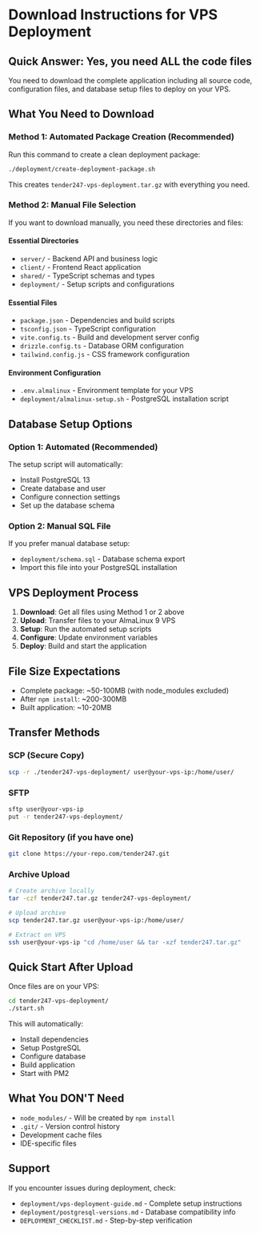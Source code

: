 # Download Instructions for VPS Deployment

## Quick Answer: Yes, you need ALL the code files

You need to download the complete application including all source code, configuration files, and database setup files to deploy on your VPS.

## What You Need to Download

### Method 1: Automated Package Creation (Recommended)
Run this command to create a clean deployment package:
```bash
./deployment/create-deployment-package.sh
```

This creates `tender247-vps-deployment.tar.gz` with everything you need.

### Method 2: Manual File Selection
If you want to download manually, you need these directories and files:

#### Essential Directories
- `server/` - Backend API and business logic
- `client/` - Frontend React application
- `shared/` - TypeScript schemas and types
- `deployment/` - Setup scripts and configurations

#### Essential Files
- `package.json` - Dependencies and build scripts
- `tsconfig.json` - TypeScript configuration  
- `vite.config.ts` - Build and development server config
- `drizzle.config.ts` - Database ORM configuration
- `tailwind.config.js` - CSS framework configuration

#### Environment Configuration
- `.env.almalinux` - Environment template for your VPS
- `deployment/almalinux-setup.sh` - PostgreSQL installation script

## Database Setup Options

### Option 1: Automated (Recommended)
The setup script will automatically:
- Install PostgreSQL 13
- Create database and user
- Configure connection settings
- Set up the database schema

### Option 2: Manual SQL File
If you prefer manual database setup:
- `deployment/schema.sql` - Database schema export
- Import this file into your PostgreSQL installation

## VPS Deployment Process

1. **Download**: Get all files using Method 1 or 2 above
2. **Upload**: Transfer files to your AlmaLinux 9 VPS
3. **Setup**: Run the automated setup scripts
4. **Configure**: Update environment variables
5. **Deploy**: Build and start the application

## File Size Expectations
- Complete package: ~50-100MB (with node_modules excluded)
- After `npm install`: ~200-300MB
- Built application: ~10-20MB

## Transfer Methods

### SCP (Secure Copy)
```bash
scp -r ./tender247-vps-deployment/ user@your-vps-ip:/home/user/
```

### SFTP
```bash
sftp user@your-vps-ip
put -r tender247-vps-deployment/
```

### Git Repository (if you have one)
```bash
git clone https://your-repo.com/tender247.git
```

### Archive Upload
```bash
# Create archive locally
tar -czf tender247.tar.gz tender247-vps-deployment/

# Upload archive
scp tender247.tar.gz user@your-vps-ip:/home/user/

# Extract on VPS
ssh user@your-vps-ip "cd /home/user && tar -xzf tender247.tar.gz"
```

## Quick Start After Upload

Once files are on your VPS:
```bash
cd tender247-vps-deployment/
./start.sh
```

This will automatically:
- Install dependencies
- Setup PostgreSQL 
- Configure database
- Build application
- Start with PM2

## What You DON'T Need
- `node_modules/` - Will be created by `npm install`
- `.git/` - Version control history
- Development cache files
- IDE-specific files

## Support
If you encounter issues during deployment, check:
- `deployment/vps-deployment-guide.md` - Complete setup instructions
- `deployment/postgresql-versions.md` - Database compatibility info
- `DEPLOYMENT_CHECKLIST.md` - Step-by-step verification